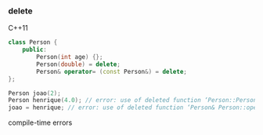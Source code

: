 <h3>delete</h3>

C++11
```c++
class Person {
	public:
		Person(int age) {};
		Person(double) = delete;
		Person& operator= (const Person&) = delete;
};

Person joao(2);
Person henrique(4.0); // error: use of deleted function ‘Person::Person(double)’
joao = henrique; // error: use of deleted function ‘Person& Person::operator=(const Person&)’
```

<p class="fragment">compile-time errors </p>

<aside class="notes">
</aside>